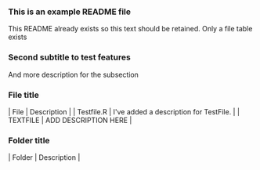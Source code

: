 ### This is an example README file
This README already exists so this text should be retained. Only a file table exists











### Second subtitle to test features
And more description for the subsection

### File title

| File | Description |
| Testfile.R | I've added a description for TestFile. |
| TEXTFILE | ADD DESCRIPTION HERE |

### Folder title

| Folder | Description |
